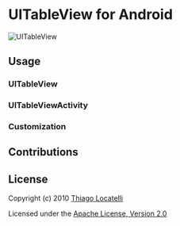 # UITableView for Android

![UITableView](http://grem.io/images/uitable-view.png "UITableView")

## Usage

### UITableView

### UITableViewActivity

### Customization

## Contributions

## License
Copyright (c) 2010 [Thiago Locatelli](http://markupartist.com)

Licensed under the [Apache License, Version 2.0](http://www.apache.org/licenses/LICENSE-2.0.html)